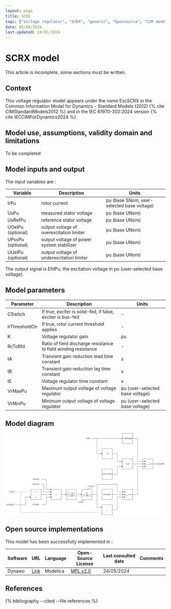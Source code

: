```yaml
---
layout: page
title: SCRX
tags: ["Voltage regulator", "SCRX", "generic", "Opensource", "CIM model", "RMS", "phasor", "MRL4", "Single phase", "ExcSCRX", "IEC", "dynawo", "#106"]
date: 05/04/2024
last-updated: 24/05/2024
---
```

# SCRX model

This article is incomplete, some sections must be written.

## Context

This voltage regulator model appears under the name ExcSCRX in the Common Information Model for Dynamics - Standard Models (2012) {% cite CIMStandardModels2012 %} and in the IEC 61970-302:2024 version {% cite IECCIMForDynamics2024 %}.

## Model use, assumptions, validity domain and limitations

To be completed

## Model inputs and output

The input variables are :

| Variable | Description | Units |
|-----------|--------------| ------|
|IrPu |rotor current |pu (base SNom, user-selected base voltage)|
|UsPu |measured stator voltage |pu (base UNom)|
|UsRefPu |reference stator voltage |pu (base UNom)|
|UOelPu (optional) |output voltage of overexcitation limiter |pu (base UNom)|
|UPssPu (optional) |output voltage of power system stabilizer |pu (base UNom)|
|UUelPu (optional) |output voltage of underexcitation limiter |pu (base UNom)|

The output signal is EfdPu, the excitation voltage in pu (user-selected base voltage).

## Model parameters

| Parameter | Description | Units |
|-----------|--------------| ------|
CSwitch |If true, exciter is solid-fed, if false, exciter is bus-fed|-|
IrThresholdOn |If true, rotor current threshold applies|-|
K |Voltage regulator gain |pu|
RcToRfd |Ratio of field discharge resistance to field winding resistance|-|
tA |Transient gain reduction lead time constant |s|
tB |Transient gain reduction lag time constant |s|
tE |Voltage regulator time constant |s|
VrMaxPu |Maximum output voltage of voltage regulator |pu (user-selected base voltage)|
VrMinPu |Minimum output voltage of voltage regulator |pu (user-selected base voltage)|

## Model diagram

![SCRX](/pages/models/regulations/avr/SCRX/SCRX.drawio.svg)

## Open source implementations

This model has been successfully implemented in :

| Software      | URL | Language | Open-Source License | Last consulted date | Comments |
| ------------- | --- | -------- | ------------------- | ------------------- | -------- |
| Dynawo | [Link](https://github.com/dynawo/dynawo) | Modelica | [MPL v2.0](https://www.mozilla.org/en-US/MPL/2.0/)  | 24/05/2024 |  |

## References

{% bibliography --cited --file references  %}
